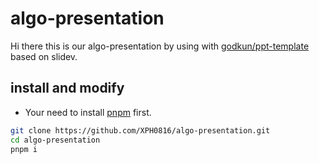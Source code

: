 # algo-presentation

Hi there this is our algo-presentation by using with [godkun/ppt-template](https://github.com/godkun/ppt-template) based on slidev.

## install and modify
- Your need to install [pnpm](https://pnpm.io/) first.

```sh
git clone https://github.com/XPH0816/algo-presentation.git
cd algo-presentation
pnpm i
```